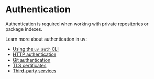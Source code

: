 # Authentication

Authentication is required when working with private repositories or package indexes.

Learn more about authentication in uv:

- [Using the `uv auth` CLI](./cli.md)
- [HTTP authentication](./http.md)
- [Git authentication](./git.md)
- [TLS certificates](./certificates.md)
- [Third-party services](./third-party.md)
